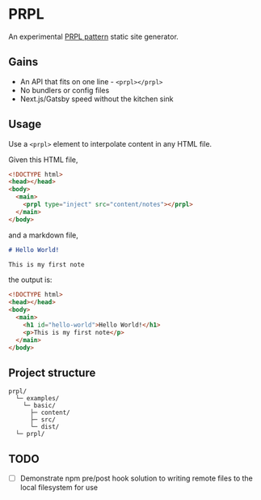 # PRPL
An experimental [PRPL pattern](https://web.dev/apply-instant-loading-with-prpl/) static site generator.

## Gains
- An API that fits on one line - `<prpl></prpl>`
- No bundlers or config files
- Next.js/Gatsby speed without the kitchen sink

## Usage
Use a `<prpl>` element to interpolate content in any HTML file.

Given this HTML file,

```html
<!DOCTYPE html>
<head></head>
<body>
  <main>
    <prpl type="inject" src="content/notes"></prpl>
  </main>
</body>
```

and a markdown file,

```markdown
# Hello World!

This is my first note
```

the output is:

```html
<!DOCTYPE html>
<head></head>
<body>
  <main>
    <h1 id="hello-world">Hello World!</h1>
    <p>This is my first note</p>
  </main>
</body>
```

## Project structure
```
prpl/
  └─ examples/
    └─ basic/
      ├─ content/
      ├─ src/
      └─ dist/
  └─ prpl/
```

## TODO
- [ ] Demonstrate npm pre/post hook solution to writing remote files to the local filesystem for use